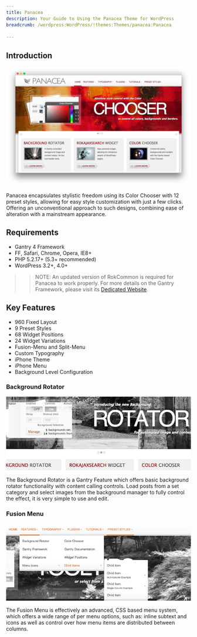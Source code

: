```yaml
---
title: Panacea
description: Your Guide to Using the Panacea Theme for WordPress
breadcrumb: /wordpress:WordPress/!themes:Themes/panacea:Panacea

---
```


Introduction
------------

![](assets/panacea.jpeg)

Panacea encapsulates stylistic freedom using its Color Chooser with 12 preset styles, allowing for easy style customization with just a few clicks. Offering an unconventional approach to such designs, combining ease of alteration with a mainstream appearance.

Requirements
------------

* Gantry 4 Framework
* FF, Safari, Chrome, Opera, IE8+
* PHP 5.2.17+ (5.3+ recommended)
* WordPress 3.2+, 4.0+

> > NOTE: An updated version of RokCommon is required for Panacea to work properly. For more details on the Gantry Framework, please visit its [Dedicated Website](http://www.gantry-framework.org/).

Key Features
------------

* 960 Fixed Layout
* 9 Preset Styles
* 68 Widget Positions
* 24 Widget Variations
* Fusion-Menu and Split-Menu
* Custom Typography
* iPhone Theme
* iPhone Menu
* Background Level Configuration

### Background Rotator

![](assets/rotator.jpg)

The Background Rotator is a Gantry Feature which offers basic background rotator functionality with content calling controls. Load posts from a set category and select images from the background manager to fully control the effect, it is very simple to use and edit.

### Fusion Menu

![](assets/fusion.jpg)

The Fusion Menu is effectively an advanced, CSS based menu system, which offers a wide range of per menu options, such as: inline subtext and icons as well as control over how menu items are distributed between columns.
